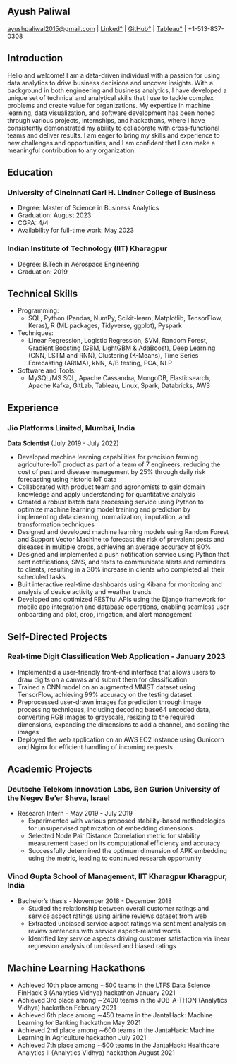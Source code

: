 ## Ayush Paliwal
ayushpaliwal2015@gmail.com | [Linked°](https://www.linkedin.com/in/ayush-paliwal-2015/) | [GitHub°](https://github.com/ayushpaliwal2015) | [Tableau°](https://public.tableau.com/app/profile/ayush5350) | +1-513-837-0308

## Introduction
Hello and welcome! I am a data-driven individual with a passion for using data analytics to drive business decisions and uncover insights. With a background in both engineering and business analytics, I have developed a unique set of technical and analytical skills that I use to tackle complex problems and create value for organizations. My expertise in machine learning, data visualization, and software development has been honed through various projects, internships, and hackathons, where I have consistently demonstrated my ability to collaborate with cross-functional teams and deliver results. I am eager to bring my skills and experience to new challenges and opportunities, and I am confident that I can make a meaningful contribution to any organization.


## Education

### University of Cincinnati Carl H. Lindner College of Business 
- Degree: Master of Science in Business Analytics 
- Graduation: August 2023
- CGPA: 4/4 
- Availability for full-time work: May 2023

### Indian Institute of Technology (IIT) Kharagpur
- Degree: B.Tech in Aerospace Engineering 
- Graduation: 2019 



## Technical Skills
- Programming:
  - SQL, Python (Pandas, NumPy, Scikit-learn, Matplotlib, TensorFlow, Keras), R (ML packages, Tidyverse, ggplot), Pyspark
- Techniques:
  - Linear Regression, Logistic Regression, SVM, Random Forest, Gradient Boosting (GBM, LightGBM & AdaBoost), Deep Learning (CNN, LSTM and RNN), Clustering (K-Means), Time Series Forecasting (ARIMA), kNN, A/B testing, PCA, NLP
- Software and Tools:
  - MySQL/MS SQL, Apache Cassandra, MongoDB, Elasticsearch, Apache Kafka, GitLab, Tableau, Linux, Spark, Databricks, AWS


## Experience

### Jio Platforms Limited, Mumbai, India
**Data Scientist** (July 2019 - July 2022)
- Developed machine learning capabilities for precision farming agriculture-IoT product as part of a team of 7 engineers, reducing the cost of pest and disease management by 25% through daily risk forecasting using historic IoT data
- Collaborated with product team and agronomists to gain domain knowledge and apply understanding for quantitative analysis
- Created a robust batch data processing service using Python to optimize machine learning model training and prediction by implementing data cleaning, normalization, imputation, and transformation techniques
- Designed and developed machine learning models using Random Forest and Support Vector Machine to forecast the risk of prevalent pests and diseases in multiple crops, achieving an average accuracy of 80%
- Designed and implemented a push notification service using Python that sent notifications, SMS, and texts to communicate alerts and reminders to clients, resulting in a 30% increase in clients who completed all their scheduled tasks
- Built interactive real-time dashboards using Kibana for monitoring and analysis of device activity and weather trends
- Developed and optimized RESTful APIs using the Django framework for mobile app integration and database operations, enabling seamless user onboarding and plot, crop, irrigation, and alert management


## Self-Directed Projects

### Real-time Digit Classification Web Application - January 2023
- Implemented a user-friendly front-end interface that allows users to draw digits on a canvas and submit them for classification
- Trained a CNN model on an augmented MNIST dataset using TensorFlow, achieving 99% accuracy on the testing dataset
- Preprocessed user-drawn images for prediction through image processing techniques, including decoding base64 encoded data, converting RGB images to grayscale, resizing to the required dimensions, expanding the dimensions to add a channel, and scaling the images
- Deployed the web application on an AWS EC2 instance using Gunicorn and Nginx for efficient handling of incoming requests


## Academic Projects

### Deutsche Telekom Innovation Labs, Ben Gurion University of the Negev Be’er Sheva, Israel
- Research Intern - May 2019 - July 2019
  - Experimented with various proposed stability-based methodologies for unsupervised optimization of embedding dimensions
  - Selected Node Pair Distance Correlation metric for stability measurement based on its computational efficiency and accuracy
  - Successfully determined the optimum dimension of APK embedding using the metric, leading to continued research opportunity

### Vinod Gupta School of Management, IIT Kharagpur Kharagpur, India
- Bachelor’s thesis - November 2018 - December 2018
  - Studied the relationship between overall customer ratings and service aspect ratings using airline reviews dataset from web
  - Extracted unbiased service aspect ratings via sentiment analysis on review sentences with service aspect-related words
  - Identified key service aspects driving customer satisfaction via linear regression analysis of unbiased and biased ratings


## Machine Learning Hackathons
- Achieved 10th place among ∼500 teams in the LTFS Data Science FinHack 3 (Analytics Vidhya) hackathon January 2021
- Achieved 3rd place among ∼2400 teams in the JOB-A-THON (Analytics Vidhya) hackathon February 2021
- Achieved 6th place among ∼450 teams in the JantaHack: Machine Learning for Banking hackathon May 2021
- Achieved 2nd place among ∼600 teams in the JantaHack: Machine Learning in Agriculture hackathon July 2021
- Achieved 7th place among ∼500 teams in the JantaHack: Healthcare Analytics II (Analytics Vidhya) hackathon August 2021

